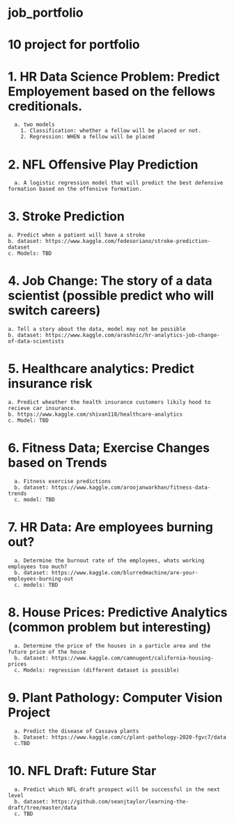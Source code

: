 # job_portfolio

# 10 project for portfolio

# 1. HR Data Science Problem: Predict Employement based on the fellows creditionals. 
      a. two models
        1. Classification: whether a fellow will be placed or not.
        2. Regression: WHEN a fellow will be placed

# 2. NFL Offensive Play Prediction
      a. A logistic regression model that will predict the best defensive formation based on the offensive formation.

# 3. Stroke Prediction
    a. Predict when a patient will have a stroke
    b. dataset: https://www.kaggle.com/fedesoriano/stroke-prediction-dataset 
    c. Models: TBD
    
# 4. Job Change: The story of a data scientist (possible predict who will switch careers) 
    a. Tell a story about the data, model may not be possible
    b. dataset: https://www.kaggle.com/arashnic/hr-analytics-job-change-of-data-scientists
    
# 5. Healthcare analytics: Predict insurance risk
    a. Predict wheather the health insurance customers likily hood to recieve car insurance.
    b. https://www.kaggle.com/shivan118/healthcare-analytics
    c. Model: TBD
# 6. Fitness Data; Exercise Changes based on Trends
      a. Fitness exercise predictions
      b. dataset: https://www.kaggle.com/aroojanwarkhan/fitness-data-trends
      c. model: TBD
# 7. HR Data: Are employees burning out?
      a. Determine the burnout rate of the employees, whats working employees too much? 
      b. dataset: https://www.kaggle.com/blurredmachine/are-your-employees-burning-out
      c. models: TBD

# 8. House Prices: Predictive Analytics (common problem but interesting)
      a. Determine the price of the houses in a particle area and the future price of the house
      b. dataset: https://www.kaggle.com/camnugent/california-housing-prices 
      c. Models: regression (different dataset is possible)
# 9. Plant Pathology: Computer Vision Project
      a. Predict the disease of Cassava plants
      b. Dataset: https://www.kaggle.com/c/plant-pathology-2020-fgvc7/data
      c.TBD
 
# 10. NFL Draft: Future Star
      a. Predict which NFL draft prospect will be successful in the next level
      b. dataset: https://github.com/seanjtaylor/learning-the-draft/tree/master/data 
      c. TBD
      
   
